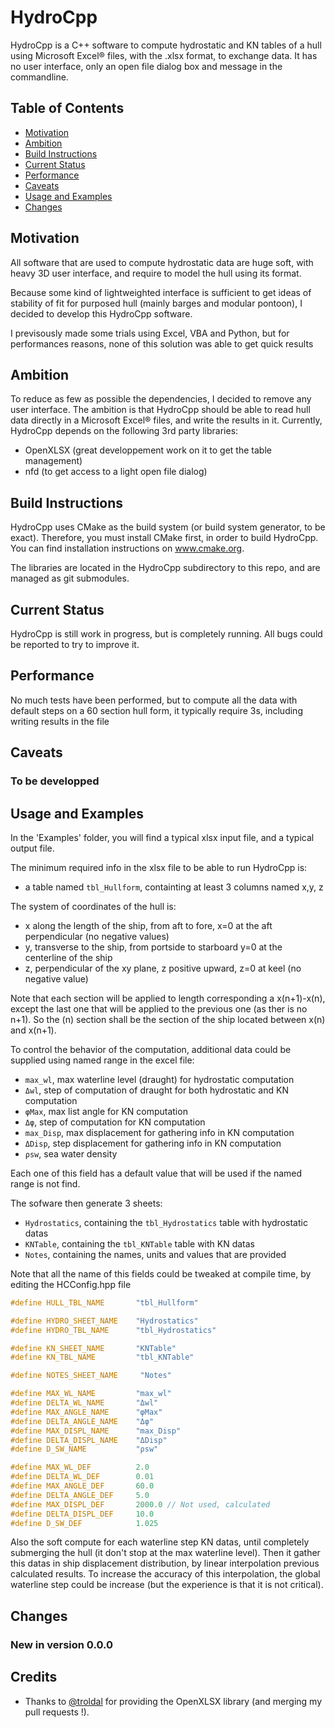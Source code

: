 # HydroCpp

HydroCpp is a C++ software to compute hydrostatic and KN tables of a hull
using Microsoft Excel® files, with the .xlsx format, to exchange data.
It has no user interface, only an open file dialog box and message in
the commandline.

## Table of Contents

- [Motivation](#motivation)
- [Ambition](#ambition)
- [Build Instructions](#build-instructions)
- [Current Status](#current-status)
- [Performance](#performance)
- [Caveats](#caveats)
- [Usage and Examples](#usage-and-examples)
- [Changes](#changes)

## Motivation

All software that are used to compute hydrostatic data are huge soft,
with heavy 3D user interface, and require to model the hull using its format.

Because some kind of lightweighted interface is sufficient to get ideas of
stability of fit for purposed hull (mainly barges and modular pontoon), I
decided to develop this HydroCpp software.

I previsously made some trials using Excel, VBA and Python, but for 
performances reasons, none of this solution was able to get quick results

## Ambition

To reduce as few as possible the dependencies, I decided to remove any user interface. The ambition is that HydroCpp should be able to read hull data directly in a Microsoft Excel® files, and write the results in it.  Currently, HydroCpp depends on the following
3rd party libraries:

- OpenXLSX (great developpement work on it to get the table management)
- nfd (to get access to a light open file dialog)

## Build Instructions
HydroCpp uses CMake as the build system (or build system generator, to be exact). Therefore, you must install CMake first, in order to build HydroCpp. You can find installation instructions on www.cmake.org.

The libraries are located in the HydroCpp subdirectory to this repo, and 
are managed as git submodules.

## Current Status

HydroCpp is still work in progress, but is completely running. All bugs 
could be reported to try to improve it.

## Performance

No much tests have been performed, but to compute all the data with default steps on a 60 section hull form, it typically require 3s, including writing results in the file

## Caveats

### To be developped



## Usage and Examples

In the 'Examples' folder, you will find a typical xlsx input file, and a typical output file. 

The minimum required info in the xlsx file to be able to run HydroCpp is:
 * a table named `tbl_Hullform`, containting at least 3 columns named x,y, z

The system of coordinates of the hull is:
 - x along the length of the ship, from aft to fore, x=0 at the aft perpendicular (no negative values)
 - y, transverse to the ship, from portside to starboard y=0 at the centerline of the ship
 - z, perpendicular of the xy plane, z positive upward, z=0 at keel (no negative value)

Note that each section will be applied to length corresponding a x(n+1)-x(n),
except the last one that will be applied to the previous one (as ther is no n+1). So the (n) section shall be the section of the ship located between x(n) and x(n+1).

To control the behavior of the computation, additional data could be supplied using named range in the excel file:
 * `max_wl`, max waterline level (draught) for hydrostatic computation
 * `Δwl`, step of computation of draught for both hydrostatic and KN computation
 * `φMax`, max list angle for KN computation
 * `Δφ`, step of computation for KN computation
 * `max_Disp`, max displacement for gathering info in KN computation
 * `ΔDisp`, step displacement for gathering info in KN computation
 * `ρsw`, sea water density

Each one of this field has a default value that will be used if the named range is not find.

The sofware then generate 3 sheets:
 * `Hydrostatics`, containing the `tbl_Hydrostatics` table with hydrostatic datas
 * `KNTable`, containing the  `tbl_KNTable` table with KN datas
 * `Notes`, containing the names, units and values that are provided

Note that all the name of this fields could be tweaked at compile time, by editing the HCConfig.hpp file

```cpp
#define HULL_TBL_NAME       "tbl_Hullform"

#define HYDRO_SHEET_NAME    "Hydrostatics"
#define HYDRO_TBL_NAME      "tbl_Hydrostatics"

#define KN_SHEET_NAME       "KNTable"
#define KN_TBL_NAME         "tbl_KNTable"

#define NOTES_SHEET_NAME     "Notes"

#define MAX_WL_NAME         "max_wl"
#define DELTA_WL_NAME       "Δwl"
#define MAX_ANGLE_NAME      "φMax"
#define DELTA_ANGLE_NAME    "Δφ"
#define MAX_DISPL_NAME      "max_Disp"
#define DELTA_DISPL_NAME    "ΔDisp"
#define D_SW_NAME           "ρsw"

#define MAX_WL_DEF          2.0
#define DELTA_WL_DEF        0.01
#define MAX_ANGLE_DEF       60.0
#define DELTA_ANGLE_DEF     5.0
#define MAX_DISPL_DEF       2000.0 // Not used, calculated
#define DELTA_DISPL_DEF     10.0
#define D_SW_DEF            1.025

```

Also the soft compute for each waterline step KN datas, until completely submerging the hull (it don't stop at the max waterline level). Then it gather this datas in ship displacement distribution, by linear interpolation previous calculated results. To increase the accuracy of this interpolation, the global waterline step could be increase (but the experience is that it is not critical).

## Changes

### New in version 0.0.0


## Credits

- Thanks to [@troldal](https://github.com/troldal/OpenXLSX) for providing the OpenXLSX library (and merging my pull requests !).

